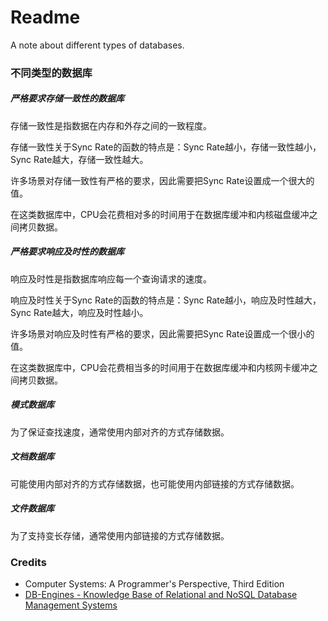 # Readme
A note about different types of databases.

### 不同类型的数据库

##### 严格要求存储一致性的数据库

存储一致性是指数据在内存和外存之间的一致程度。

存储一致性关于Sync Rate的函数的特点是：Sync Rate越小，存储一致性越小，Sync Rate越大，存储一致性越大。

许多场景对存储一致性有严格的要求，因此需要把Sync Rate设置成一个很大的值。

在这类数据库中，CPU会花费相对多的时间用于在数据库缓冲和内核磁盘缓冲之间拷贝数据。

##### 严格要求响应及时性的数据库

响应及时性是指数据库响应每一个查询请求的速度。

响应及时性关于Sync Rate的函数的特点是：Sync Rate越小，响应及时性越大，Sync Rate越大，响应及时性越小。

许多场景对响应及时性有严格的要求，因此需要把Sync Rate设置成一个很小的值。

在这类数据库中，CPU会花费相当多的时间用于在数据库缓冲和内核网卡缓冲之间拷贝数据。

##### 模式数据库
为了保证查找速度，通常使用内部对齐的方式存储数据。

##### 文档数据库
可能使用内部对齐的方式存储数据，也可能使用内部链接的方式存储数据。

##### 文件数据库
为了支持变长存储，通常使用内部链接的方式存储数据。

### Credits
- Computer Systems: A Programmer's Perspective, Third Edition
- [DB-Engines - Knowledge Base of Relational and NoSQL Database Management Systems](https://db-engines.com/)
